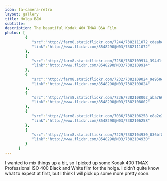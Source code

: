 ```yaml
---
icon: fa-camera-retro
layout: gallery
title: Holga B&W
subtitle:
description: The beautiful Kodak 400 TMAX B&W Film
photos: [
         {
            "src":"http://farm8.staticflickr.com/7244/7382111072_cdeabea5bb_z.jpg",
            "link":"http://www.flickr.com/8548290@N03/7382111072"
         },
         {
            "src":"http://farm8.staticflickr.com/7236/7382109914_394d1fe450_z.jpg",
            "link":"http://www.flickr.com/8548290@N03/7382109914"
         },
         {
            "src":"http://farm8.staticflickr.com/7232/7382109024_9e950e92c2_z.jpg",
            "link":"http://www.flickr.com/8548290@N03/7382109024"
         },
         {
            "src":"http://farm8.staticflickr.com/7236/7382108002_aba7608c65_z.jpg",
            "link":"http://www.flickr.com/8548290@N03/7382108002"
         },
         {
            "src":"http://farm8.staticflickr.com/7086/7382106258_e8a2e2afab_z.jpg",
            "link":"http://www.flickr.com/8548290@N03/7382106258"
         },
         {
            "src":"http://farm8.staticflickr.com/7229/7382104930_036bf805c8_z.jpg",
            "link":"http://www.flickr.com/8548290@N03/7382104930"
         }
      ]
---
```


I wanted to mix things up a bit, so I picked up some Kodak 400 TMAX Professional ISO 400 Black and White film for the holga. I didn’t quite know what to expect at first, but I think I will pick up some more pretty soon.
